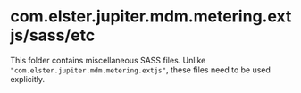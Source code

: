 # com.elster.jupiter.mdm.metering.extjs/sass/etc

This folder contains miscellaneous SASS files. Unlike `"com.elster.jupiter.mdm.metering.extjs"`, these files
need to be used explicitly.
